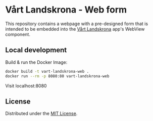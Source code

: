 # Vårt Landskrona - Web form

This repository contains a webpage with a pre-designed form that is intended to be embedded into the [Vårt Landskrona](https://github.com/Landskrona-IT/vart-landskrona-app) app's WebView component.


## Local development


Build & run the Docker Image:
```bash
docker build -t vart-landskrona-web .
docker run --rm -p 8080:80 vart-landskrona-web
```
Visit localhost:8080



## License
Distributed under the [MIT License](LICENSE).
